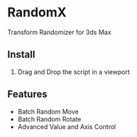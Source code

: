 # RandomX
Transform Randomizer for 3ds Max

## Install
1. Drag and Drop the script in a viewport

## Features
- Batch Random Move
- Batch Random Rotate
- Advanced Value and Axis Control
